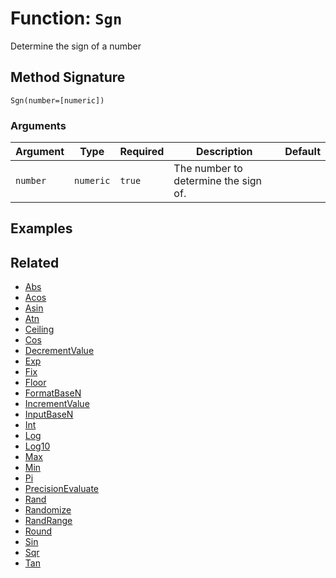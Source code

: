 [comment]: # (Note: This documentation is generated dynamically in the build process.  To modify the contents, change the javadoc on the _invoke method of the BIF class)

# Function: `Sgn`

Determine the sign of a number

## Method Signature

```
Sgn(number=[numeric])
```

### Arguments


| Argument | Type | Required | Description | Default |
|----------|------|----------|-------------|---------|
| `number` | `numeric` | `true` | The number to determine the sign of. |  |

## Examples



## Related

  * [Abs](./Abs.md)
  * [Acos](./Acos.md)
  * [Asin](./Asin.md)
  * [Atn](./Atn.md)
  * [Ceiling](./Ceiling.md)
  * [Cos](./Cos.md)
  * [DecrementValue](./DecrementValue.md)
  * [Exp](./Exp.md)
  * [Fix](./Fix.md)
  * [Floor](./Floor.md)
  * [FormatBaseN](./FormatBaseN.md)
  * [IncrementValue](./IncrementValue.md)
  * [InputBaseN](./InputBaseN.md)
  * [Int](./Int.md)
  * [Log](./Log.md)
  * [Log10](./Log10.md)
  * [Max](./Max.md)
  * [Min](./Min.md)
  * [Pi](./Pi.md)
  * [PrecisionEvaluate](./PrecisionEvaluate.md)
  * [Rand](./Rand.md)
  * [Randomize](./Randomize.md)
  * [RandRange](./RandRange.md)
  * [Round](./Round.md)
  * [Sin](./Sin.md)
  * [Sqr](./Sqr.md)
  * [Tan](./Tan.md)
